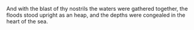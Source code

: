 And with the blast of thy nostrils the waters were gathered together, the floods stood upright as an heap, and the depths were congealed in the heart of the sea.
